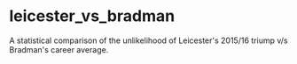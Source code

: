 # leicester_vs_bradman
A statistical comparison of the unlikelihood of Leicester's 2015/16 triump v/s Bradman's career average.
